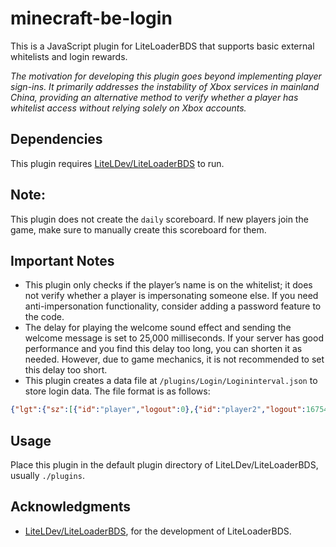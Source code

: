 # minecraft-be-login  
This is a JavaScript plugin for LiteLoaderBDS that supports basic external whitelists and login rewards.  

*The motivation for developing this plugin goes beyond implementing player sign-ins. It primarily addresses the instability of Xbox services in mainland China, providing an alternative method to verify whether a player has whitelist access without relying solely on Xbox accounts.*  

## Dependencies  
This plugin requires [LiteLDev/LiteLoaderBDS](https://github.com/LiteLDev/LiteLoaderBDS) to run.  

## Note:  
This plugin does not create the `daily` scoreboard. If new players join the game, make sure to manually create this scoreboard for them.  

## Important Notes  
- This plugin only checks if the player’s name is on the whitelist; it does not verify whether a player is impersonating someone else. If you need anti-impersonation functionality, consider adding a password feature to the code.  
- The delay for playing the welcome sound effect and sending the welcome message is set to 25,000 milliseconds. If your server has good performance and you find this delay too long, you can shorten it as needed. However, due to game mechanics, it is not recommended to set this delay too short.  
- This plugin creates a data file at `/plugins/Login/Logininterval.json` to store login data. The file format is as follows:  
```json
{"lgt":{"sz":[{"id":"player","logout":0},{"id":"player2","logout":1675482990716},{"id":"player3","logout":1674734705838}]}}
```

## Usage  
Place this plugin in the default plugin directory of LiteLDev/LiteLoaderBDS, usually `./plugins`.  

## Acknowledgments  
- [LiteLDev/LiteLoaderBDS](https://github.com/LiteLDev/LiteLoaderBDS), for the development of LiteLoaderBDS.  
